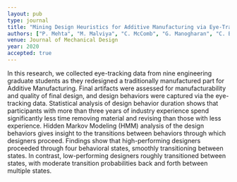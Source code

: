 ```yaml
---
layout: pub
type: journal
title: "Mining Design Heuristics for Additive Manufacturing via Eye-Tracking and Hidden Markov Modelling"
authors: ["P. Mehta", "M. Malviya", "C. McComb", "G. Manogharan", "C. Berdanier"]
venue: Journal of Mechanical Design
year: 2020
accepted: true
---
```

In this research, we collected eye-tracking data from nine engineering graduate students as they redesigned a traditionally manufactured part for Additive Manufacturing. Final artifacts were assessed for manufacturability and quality of final design, and design behaviors were captured via the eye-tracking data. Statistical analysis of design behavior duration shows that participants with more than three years of industry experience spend significantly less time removing material and revising than those with less experience. Hidden Markov Modeling (HMM) analysis of the design behaviors gives insight to the transitions between behaviors through which designers proceed. Findings show that high-performing designers proceeded through four behavioral states, smoothly transitioning between states. In contrast, low-performing designers roughly transitioned between states, with moderate transition probabilities back and forth between multiple states.